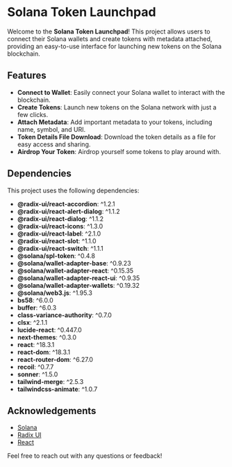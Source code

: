 # Solana Token Launchpad

Welcome to the **Solana Token Launchpad**! This project allows users to connect their Solana wallets and create tokens with metadata attached, providing an easy-to-use interface for launching new tokens on the Solana blockchain.

## Features

- **Connect to Wallet**: Easily connect your Solana wallet to interact with the blockchain.
- **Create Tokens**: Launch new tokens on the Solana network with just a few clicks.
- **Attach Metadata**: Add important metadata to your tokens, including name, symbol, and URI.
- **Token Details File Download**: Download the token details as a file for easy access and sharing.
- **Airdrop Your Token**: Airdrop yourself some tokens to play around with.

## Dependencies

This project uses the following dependencies:

- **@radix-ui/react-accordion**: ^1.2.1
- **@radix-ui/react-alert-dialog**: ^1.1.2
- **@radix-ui/react-dialog**: ^1.1.2
- **@radix-ui/react-icons**: ^1.3.0
- **@radix-ui/react-label**: ^2.1.0
- **@radix-ui/react-slot**: ^1.1.0
- **@radix-ui/react-switch**: ^1.1.1
- **@solana/spl-token**: ^0.4.8
- **@solana/wallet-adapter-base**: ^0.9.23
- **@solana/wallet-adapter-react**: ^0.15.35
- **@solana/wallet-adapter-react-ui**: ^0.9.35
- **@solana/wallet-adapter-wallets**: ^0.19.32
- **@solana/web3.js**: ^1.95.3
- **bs58**: ^6.0.0
- **buffer**: ^6.0.3
- **class-variance-authority**: ^0.7.0
- **clsx**: ^2.1.1
- **lucide-react**: ^0.447.0
- **next-themes**: ^0.3.0
- **react**: ^18.3.1
- **react-dom**: ^18.3.1
- **react-router-dom**: ^6.27.0
- **recoil**: ^0.7.7
- **sonner**: ^1.5.0
- **tailwind-merge**: ^2.5.3
- **tailwindcss-animate**: ^1.0.7

## Acknowledgements

- [Solana](https://solana.com/)
- [Radix UI](https://www.radix-ui.com/)
- [React](https://reactjs.org/)

Feel free to reach out with any questions or feedback!
